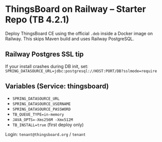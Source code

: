 # ThingsBoard on Railway – Starter Repo (TB 4.2.1)

Deploy ThingsBoard CE using the official `.deb` inside a Docker image on Railway.
This skips Maven build and uses Railway PostgreSQL.

## Railway Postgres SSL tip
If your install crashes during DB init, set:
`SPRING_DATASOURCE_URL=jdbc:postgresql://HOST:PORT/DB?sslmode=require`

## Variables (Service: thingsboard)
- `SPRING_DATASOURCE_URL`
- `SPRING_DATASOURCE_USERNAME`
- `SPRING_DATASOURCE_PASSWORD`
- `TB_QUEUE_TYPE=in-memory`
- `JAVA_OPTS=-Xms256M -Xmx512M`
- `TB_INSTALL=true` (first deploy only)

Login: `tenant@thingsboard.org` / `tenant`
